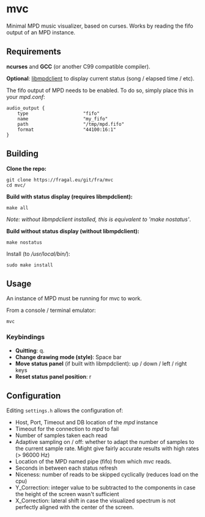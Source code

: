 # mvc

Minimal MPD music visualizer, based on curses. Works by reading the fifo output of an MPD instance.

## Requirements

**ncurses** and **GCC** (or another C99 compatible compiler).

**Optional**: [libmpdclient](https://github.com/MusicPlayerDaemon/libmpdclient) to display current status (song / elapsed time / etc).

The fifo output of MPD needs to be enabled. To do so, simply place this in your *mpd.conf*:

```
audio_output {
    type                    "fifo"
	name                    "my_fifo"
	path                    "/tmp/mpd.fifo"
	format                  "44100:16:1"
}
```

## Building

**Clone the repo:**
```
git clone https://fragal.eu/git/fra/mvc
cd mvc/
```

**Build with status display (requires libmpdclient):**
```
make all
```
*Note: without libmpdclient installed, this is equivalent to 'make nostatus'*.

**Build without status display (without libmpdclient):**
```
make nostatus
```

Install (to */usr/local/bin/*):
```
sudo make install
```

## Usage

An instance of MPD must be running for mvc to work.

From a console / terminal emulator:
```
mvc
```

### Keybindings

* **Quitting**: q.
* **Change drawing mode (style)**: Space bar
* **Move status panel** (if built with libmpdclient): up / down / left / right keys
* **Reset status panel position**: r

## Configuration

Editing `settings.h` allows the configuration of:

* Host, Port, Timeout and DB location of the *mpd* instance
* Timeout for the connection to *mpd* to fail
* Number of samples taken each read
* Adaptive sampling on / off: whether to adapt the number of samples to the current sample rate. Might give fairly accurate results with high rates (> 96000 Hz)
* Location of the MPD named pipe (fifo) from which *mvc* reads.
* Seconds in between each status refresh
* Niceness: number of reads to be skipped cyclically (reduces load on the cpu)
* Y\_Correction: integer value to be subtracted to the components in case the height of the
  screen wasn't sufficient
* X\_Correction: lateral shift in case the visualized spectrum is not perfectly aligned with the
  center of the screen.
